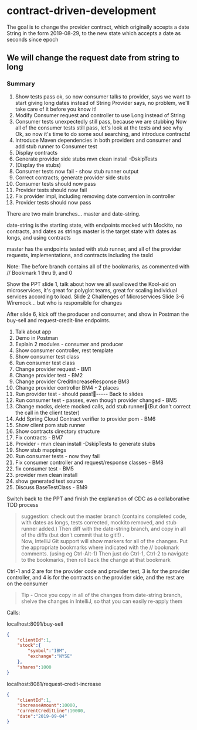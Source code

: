 # contract-driven-development
The goal is to change the provider contract, which originally accepts a date String in the form 2019-08-29, to the new state which accepts a date as seconds since epoch 

## We will change the request date from string to long
### Summary
01. Show tests pass
ok, so now consumer talks to provider, says we want to start giving long dates instead of String
Provider says, no problem, we'll take care of it before you know it!
02. Modify Consumer request and controller to use Long instead of String
03. Consumer tests unexpectedly still pass, because we are stubbing
Now all of the consumer tests still pass, let's look at the tests and see why
Ok, so now it's time to do some soul searching, and introduce contracts!
04. Introduce Maven dependencies in both providers and consumer and add stub runner to Consumer test
05. Display contracts
06. Generate provider side stubs mvn clean install -DskipTests
07. (Display the stubs)
08. Consumer tests now fail - show stub runner output
09. Correct contracts; generate provider side stubs
10. Consumer tests should now pass
11. Provider tests should now fail
12. Fix provider impl, including removing date conversion in controller
13. Provider tests should now pass


There are two main branches...
master and date-string.

date-string is the starting state, with endpoints mocked with Mockito, no contracts, and dates as strings
master is the target state with dates as longs, and using contracts 

master has the endpoints tested with stub runner, and all of the provider requests, implementations, and contracts including the taxId

Note: The before branch contains all of the bookmarks, as commented with 
// Bookmark 1 thru 9, and 0

Show the PPT slide 1, talk about how we all swallowed the Kool-aid on microservices, it's great for polyglot teams, great for scaling individual services according to load.
Slide 2 Challenges of Microservices
Slide 3-6 Wiremock... but who is responsible for changes

After slide 6, kick off the producer and consumer, and show in Postman the buy-sell and request-credit-line endpoints.

1. Talk about app
2. Demo in Postman
3. Explain 2 modules - consumer and producer
4. Show consumer controller, rest template
5. Show consumer test class
6. Run consumer test class
7. Change provider request - BM1
8. Change provider test - BM2
9. Change provider CreditIncreaseResponse BM3
10. Change provider controller BM4 - 2 places
11. Run provider test - should pass!----- Back to slides
12. Run consumer test - passes, even though provider changed - BM5
13. Change mocks, delete mocked calls, add stub runner(But don't correct the call in the client tester)
14. Add Spring Cloud Contract verifier to provider pom - BM6
15. Show client pom stub runner
16. Show contracts directory structure
17. Fix contracts - BM7
18. Provider - mvn clean install -DskipTests to generate stubs
19. Show stub mappings
20. Run consumer tests - now they fail 
21. Fix consumer controller and request/response classes - BM8
22. fix consumer test - BM5
23. provider mvn clean install
24. show generated test source
25. Discuss BaseTestClass - BM9


Switch back to the PPT and finish the explanation of CDC as a collaborative TDD process

> suggestion: check out the master branch (contains completed code, with dates as longs, tests corrected, mockito removed, and stub runner added.)
Then diff with the date-string branch, and copy in all of the diffs (but don't commit that to git!!)
>.  
 Now, IntelliJ Git support will show markers for all of the changes. Put the appropriate bookmarks where indicated with the // bookmark comments. (using eg Ctrl-Alt-1)
 Then just do Ctrl-1, Ctrl-2 to navigate to the bookmarks, then roll back the change at that bookmark
 
 Ctrl-1 and 2 are for the provider code and provider test, 3 is for the provider controller, and 4 is for the contracts on the provider side, and the rest are on the consumer
 
> Tip - Once you copy in all of the changes from date-string branch, shelve the changes in IntelliJ, so that you can easily re-apply them


Calls:

localhost:8091/buy-sell
```json
{
	"clientId":1,
	"stock":{
		"symbol":"IBM",
		"exchange":"NYSE"
	},
	"shares":1000
}
```

localhost:8081/request-credit-increase
```json
{
	"clientId":1,
	"increaseAmount":10000,
	"currentCreditLine":10000,
	"date":"2019-09-04"
}
```


